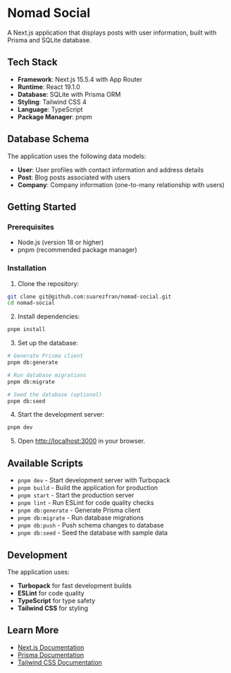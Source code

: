 # Nomad Social

A Next.js application that displays posts with user information, built with Prisma and SQLite database.

## Tech Stack

- **Framework**: Next.js 15.5.4 with App Router
- **Runtime**: React 19.1.0
- **Database**: SQLite with Prisma ORM
- **Styling**: Tailwind CSS 4
- **Language**: TypeScript
- **Package Manager**: pnpm

## Database Schema

The application uses the following data models:

- **User**: User profiles with contact information and address details
- **Post**: Blog posts associated with users
- **Company**: Company information (one-to-many relationship with users)

## Getting Started

### Prerequisites

- Node.js (version 18 or higher)
- pnpm (recommended package manager)

### Installation

1. Clone the repository:
```bash
git clone git@github.com:suarezfran/nomad-social.git
cd nomad-social
```

2. Install dependencies:
```bash
pnpm install
```

3. Set up the database:
```bash
# Generate Prisma client
pnpm db:generate

# Run database migrations
pnpm db:migrate

# Seed the database (optional)
pnpm db:seed
```

4. Start the development server:
```bash
pnpm dev
```

5. Open [http://localhost:3000](http://localhost:3000) in your browser.

## Available Scripts

- `pnpm dev` - Start development server with Turbopack
- `pnpm build` - Build the application for production
- `pnpm start` - Start the production server
- `pnpm lint` - Run ESLint for code quality checks
- `pnpm db:generate` - Generate Prisma client
- `pnpm db:migrate` - Run database migrations
- `pnpm db:push` - Push schema changes to database
- `pnpm db:seed` - Seed the database with sample data

## Development

The application uses:
- **Turbopack** for fast development builds
- **ESLint** for code quality
- **TypeScript** for type safety
- **Tailwind CSS** for styling

## Learn More

- [Next.js Documentation](https://nextjs.org/docs)
- [Prisma Documentation](https://www.prisma.io/docs)
- [Tailwind CSS Documentation](https://tailwindcss.com/docs)

